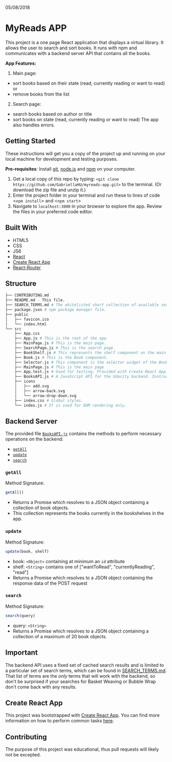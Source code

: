 05/08/2018

# MyReads APP

This project is a one page React application that displays a virtual library.
It allows the user to search and sort books. It runs with npm and communicates with a backend server API that contains all the books.

**App Features:**
 1. Main page:
   * sort books based on their state (read, currently reading or want to read) or
   * remove books from the list
 2. Search page:
   * search books based on author or title
   * sort books on state (read, currently reading or want to read)
The app also handles errors.


## Getting Started

   These instructions will get you a copy of the project up and running on your local machine for development and testing purposes.

   **Pre-requisites**: Install [git](https://gitforwindows.org/), [node.js](https://nodejs.org/en/) and [npm](https://www.npmjs.com/) on your computer.

   1. Get a local copy of this repo by typing: `<git clone https://github.com/GabriellaHU/myreads-app.git>` to the terminal. (Or download the zip file and unzip it.)
   2. Enter the project folder in your terminal and run these to lines of code <`npm install`> and <`npm start`>
   3. Navigate to `localhost:3000` in your browser to explore the app. Review the files in your preferred code editor.


## Built With

   * HTML5
   * CSS
   * JS6
   * [React](https://reactjs.org/)
   * [Create React App](https://github.com/facebookincubator/create-react-app)
   * [React-Router](https://github.com/ReactTraining/react-router)

## Structure


```bash
├── CONTRIBUTING.md
├── README.md - This file.
├── SEARCH_TERMS.md # The whitelisted short collection of available search terms.
├── package.json # npm package manager file.
├── public
│   ├── favicon.ico
│   └── index.html
└── src
    ├── App.css
    ├── App.js # This is the root of the app.
    ├── MainPage.js # This is the main page.
    ├── SearchPage.js # This is the search page.
    ├── BookShelf.js # This represents the shelf component on the main page.
    ├── Book.js # This is the Book component.
    ├── Selector.js # This component is the selector widget of the Book component.
    ├── MainPage.js # This is the main page
    ├── App.test.js # Used for testing. Provided with Create React App.
    ├── BooksAPI.js # A JavaScript API for the Udacity backend. Instructions for the methods are below.
    ├── icons
    │   ├── add.svg
    │   ├── arrow-back.svg
    │   └── arrow-drop-down.svg
    ├── index.css # Global styles.
    └── index.js # It is used for DOM rendering only.
```

## Backend Server

The provided file [`BooksAPI.js`](src/BooksAPI.js) contains the methods to perform necessary operations on the backend:

* [`getAll`](#getall)
* [`update`](#update)
* [`search`](#search)

### `getAll`

Method Signature:

```js
getAll()
```

* Returns a Promise which resolves to a JSON object containing a collection of book objects.
* This collection represents the books currently in the bookshelves in the app.

### `update`

Method Signature:

```js
update(book, shelf)
```

* book: `<Object>` containing at minimum an `id` attribute
* shelf: `<String>` contains one of ["wantToRead", "currentlyReading", "read"]  
* Returns a Promise which resolves to a JSON object containing the response data of the POST request

### `search`

Method Signature:

```js
search(query)
```

* query: `<String>`
* Returns a Promise which resolves to a JSON object containing a collection of a maximum of 20 book objects.


## Important
The backend API uses a fixed set of cached search results and is limited to a particular set of search terms, which can be found in [SEARCH_TERMS.md](SEARCH_TERMS.md). That list of terms are the _only_ terms that will work with the backend, so don't be surprised if your searches for Basket Weaving or Bubble Wrap don't come back with any results.

## Create React App

This project was bootstrapped with [Create React App](https://github.com/facebookincubator/create-react-app). You can find more information on how to perform common tasks [here](https://github.com/facebookincubator/create-react-app/blob/master/packages/react-scripts/template/README.md).

## Contributing
The purpose of this project was educational, thus pull requests will likely not be excepted.
